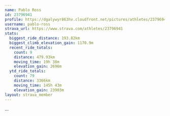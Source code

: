 ```yaml
---
name: Pablo Ross
id: 23796941
profile: https://dgalywyr863hv.cloudfront.net/pictures/athletes/23796941/14615399/1/large.jpg
username: pablo-ross
strava_url: https://www.strava.com/athletes/23796941
stats:
  biggest_ride_distance: 193.82km
  biggest_climb_elevation_gain: 1170.9m
  recent_ride_totals:
    count: 9
    distance: 479.93km
    moving_time: 19h 38m
    elevation_gain: 2696m
  ytd_ride_totals:
    count: 79
    distance: 3366km
    moving_time: 145h 43m
    elevation_gain: 23903m
layout: strava_member
--- 
```

...
